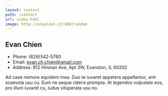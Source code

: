 ```yaml
---
layout: contact
path: /contact
url: index.html
image: http://unsplash.it/400?random
---
```


## Evan Chien


* Phone: (626)542-5760
* Email: evan.ch.chien@gmail.com
* Address: 912 Hinman Ave, Apt 3W, Evanston, IL 60202

Ad case nemore equidem mea. Duo te iuvaret appetere appellantur, sint scaevola usu cu. Eum ne aeque ridens prompta. At legendos vulputate eos, pro illum iuvaret cu, ludus vituperata usu no.
